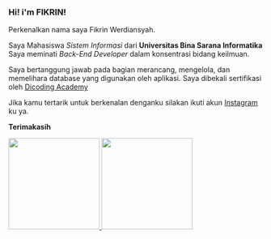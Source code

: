 ### Hi! i'm FIKRIN!
Perkenalkan nama saya Fikrin Werdiansyah.<br>

Saya Mahasiswa *Sistem Informasi* dari **Universitas Bina Sarana Informatika**<br>
Saya meminati *Back-End Developer* dalam konsentrasi bidang keilmuan.<br>

Saya bertanggung jawab pada bagian merancang, mengelola, dan memelihara database yang digunakan oleh aplikasi.
Saya dibekali sertifikasi oleh [Dicoding Academy](https://www.dicoding.com/certificates/81P2VM3QJPOY)

Jika kamu tertarik untuk berkenalan denganku silakan ikuti akun [Instagram](https://www.instagram.com/fkrn_werdiansyah/) ku ya.<br>

**Terimakasih**
<p align="left">
<a href="https://github.com/Pikrinwerdiansyh76">
  <img height="180em" src="https://github-readme-stats-eight-theta.vercel.app/api?username=Pikrinwerdiansyh76&show_icons=true&theme=algolia&include_all_commits=true&count_private=true"/>
  <img height="180em" src="https://github-readme-stats-eight-theta.vercel.app/api/top-langs/?username=Pikrinwerdiansyh76&layout=compact&theme=algolia"/>
</a>
</p>
